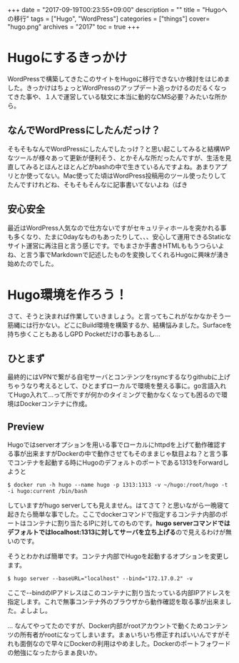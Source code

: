 +++
date = "2017-09-19T00:23:55+09:00"
description = ""
title = "Hugoへの移行"
tags = ["Hugo", "WordPress"]
categories = ["things"]
cover= "hugo.png"
archives = "2017"
toc = true
+++

# Hugoにするきっかけ

WordPressで構築してきたこのサイトをHugoに移行できないか検討をはじめました。きっかけはちょっとWordPressのアップデート追っかけるのだるくなってきた事や、１人で運営している駄文に本当に動的なCMS必要？みたいな所から。

## なんでWordPressにしたんだっけ？

そもそもなんでWordPressにしたんでしたっけ？と思い起こしてみると結構WPなツールが様々あって更新が便利そう、とかそんな所だったんですが、生活を見直してみるとほんとほとんどがbashの中で生きているんですよね。あまりアプリとか使ってない。Mac使ってた頃はWordPress投稿用のツール使ったりしてたんですけれどね、そもそもそんなに記事書いてないよね（ばき

## 安心安全

最近はWordPress人気なので仕方ないですがセキュリティホールを突かれる事も多くなり、たまに0dayなものもあったりして、、、安心して運用できるStaticなサイト運営に再注目と言う感じです。でもまさか手書きHTMLももうつらいよね、と言う事でMarkdownで記述したものを変換してくれるHugoに興味が湧き始めたのでした。

# Hugo環境を作ろう！

さて、そうと決まれば作業していきましょう。と言ってもこれがなかなかそう一筋縄には行かない。どこにBuild環境を構築するか、結構悩みました。Surfaceを持ち歩くこともあるしGPD Pocketだけの事もあるし...

## ひとまず

最終的にはVPNで繋がる自宅サーバとコンテンツをrsyncするなりgithubに上げちゃうなり考えるとして、ひとまずローカルで環境を整える事に。go言語入れてHugo入れて...って所ですが何かのタイミングで動かなくなっても困るので環境はDockerコンテナに作成。　

## Preview

Hugoではserverオプションを用いる事でローカルにhttpdを上げて動作確認する事が出来ますがDockerの中で動作させてもそのままじゃ駄目よね？と言う事でコンテナを起動する時にHugoのデフォルトのポートである1313をForwardしようと

```shell
$ docker run -h hugo --name hugo -p 1313:1313 -v ~/hugo:/root/hugo -t -i hugo:current /bin/bash
```

していますがhugo serverしても見えません。はてさて？と思いながら一晩寝て起きたら簡単な事でした。ここでdockerコマンドで指定するコンテナ内部のポートはコンテナに割り当たるIPに対してのものです。**hugo serverコマンドではデフォルトではlocalhost:1313に対してサーバを立ち上げる**ので見えるわけが無いのです。

そうとわかれば簡単です。コンテナ内部でHugoを起動するオプションを変更します。

```shell
$ hugo server --baseURL="localhost" --bind="172.17.0.2" -v
```

ここで--bindのIPアドレスはこのコンテナに割り当たっている内部IPアドレスを指定します。これで無事コンテナ外のブラウザから動作確認を取る事が出来ました。よしよし。


... なんてやってたのですが、Docker内部がrootアカウントで動くためコンテンツの所有者がrootになってしまいます。まぁいちいち修正すればいいんですがそれも面倒なので早々にDockerの利用はやめました。Dockerのポートフォワードの勉強になったからまぁ良いか。
